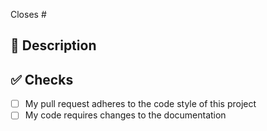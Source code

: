 <!--
Thanks for creating this pull request <3

Please make sure that the pull request is limited to one type e.g. fix or feature
If this is a feature or fix please open a issue first and link it below.
-->

<!-- If this pull request closes an issue, please mention the issue number below -->
Closes # <!-- Issue # here -->

## 📑 Description
<!-- Add a brief description of the pr -->

## ✅ Checks
<!-- Where applicable complete the following checks -->
- [ ] My pull request adheres to the code style of this project
- [ ] My code requires changes to the documentation
